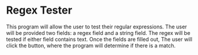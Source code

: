 # Regex Tester
This program will allow the user to test their regular expressions. The user will be provided two fields: a regex field and a string field. The regex will be tested if either field contains text. Once the fields are filled out, The user will click the button, where the program will determine if there is a match.